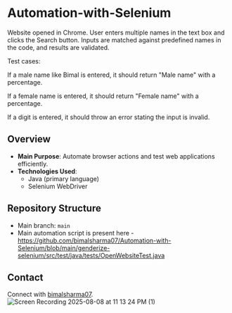 # Automation-with-Selenium

Website opened in Chrome. User enters multiple names in the text box and clicks the Search button. Inputs are matched against predefined names in the code, and results are validated.

Test cases:

If a male name like Bimal is entered, it should return "Male name" with a percentage.

If a female name is entered, it should return "Female name" with a percentage.

If a digit is entered, it should throw an error stating the input is invalid.


## Overview

- **Main Purpose**: Automate browser actions and test web applications efficiently.
- **Technologies Used**:  
  - Java (primary language)
  - Selenium WebDriver



## Repository Structure

- Main branch: `main`
- Main automation script is present here - https://github.com/bimalsharma07/Automation-with-Selenium/blob/main/genderize-selenium/src/test/java/tests/OpenWebsiteTest.java



## Contact
 
Connect with [bimalsharma07](https://github.com/bimalsharma07).
![Screen Recording 2025-08-08 at 11 13 24 PM (1)](https://github.com/user-attachments/assets/7acf5212-4137-46ee-b044-e5e1b3ad35a4)
